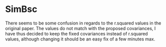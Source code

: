 # SimBsc
There seems to be some confusion in regards to the r.squared values in the original paper. The values do not match with the proposed covariances, I have thus decided to keep the fixed covariances instead of r.squared values, although changing it should be an easy fix of a few minutes max.
